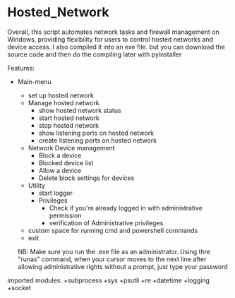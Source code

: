 # Hosted_Network
Overall, this script automates network tasks and firewall management on Windows, providing flexibility for users to control hosted networks and device access.
I also compiled it into an exe file. but you can download the source code and then do the compiling later with pyinstaller 

Features:
+ Main-menu
   + set up hosted network
   + Manage hosted network
     - show hosted network status
     - start hosted network
     - stop hosted network
     - show listening ports on hosted network
     - create listening ports on hosted network
   + Network Device management
      - Block a device
      - Blocked device list
      - Allow a device
      - Delete block settings for devices
   + Utility
       - start logger
       + Privileges
          - Check if you're already logged in with administrative permission 
          - verification of Administrative privileges
  + custom space for running cmd and powershell commands
   + exit

  NB: Make sure you run the .exe file as an administrator. Using thre "runas" command, when your cursor moves to the next line after allowing administrative rights without a prompt, just type your password

imported modules:
+subprocess
+sys
+psutil
+re
+datetime
+logging
+socket


